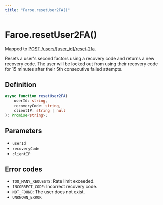 ```yaml
---
title: "Faroe.resetUser2FA()"
---
```


# Faroe.resetUser2FA()

Mapped to [POST /users/\[user_id\]/reset-2fa](/api-reference/rest/endpoints/post_users_userid_reset-2fa).

Resets a user's second factors using a recovery code and returns a new recovery code. The user will be locked out from using their recovery code for 15 minutes after their 5th consecutive failed attempts.


## Definition

```ts
async function resetUser2FA(
    userId: string,
    recoveryCode: string,
    clientIP: string | null
): Promise<string>;
```

## Parameters

- `userId`
- `recoveryCode`
- `clientIP`

## Error codes

- `TOO_MANY_REQUESTS`: Rate limit exceeded.
- `INCORRECT_CODE`: Incorrect recovery code.
- `NOT_FOUND`: The user does not exist.
- `UNKNOWN_ERROR`

